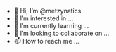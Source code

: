 - 👋 Hi, I’m @metzynatics
- 👀 I’m interested in ...
- 🌱 I’m currently learning ...
- 💞️ I’m looking to collaborate on ...
- 📫 How to reach me ...

<!---
metzynatics/metzynatics is a ✨ special ✨ repository because its `README.md` (this file) appears on your GitHub profile.
You can click the Preview link to take a look at your changes.
--->
